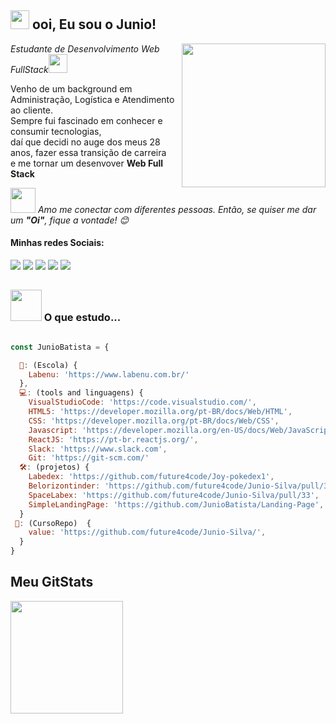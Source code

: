 <h2><img src="https://emojis.slackmojis.com/emojis/images/1531849430/4246/blob-sunglasses.gif?1531849430" width="30"/> ooi,  Eu sou o Junio! </h2>
<img align='right' src="https://media.giphy.com/media/M9gbBd9nbDrOTu1Mqx/giphy.gif" width="230">
<p><em>Estudante de Desenvolvimento Web FullStack<img src="https://media.giphy.com/media/WUlplcMpOCEmTGBtBW/giphy.gif" width="30"> 
</em></p>
Venho de um background em Administração, Logística e Atendimento ao cliente.<br/> 
Sempre fui fascinado em conhecer e consumir tecnologias, <br/>
daí que decidi no auge dos meus 28 anos, fazer essa transição de carreira <br/>
e me tornar um desenvover <b>Web Full  Stack</b>

<img src="https://media.giphy.com/media/LnQjpWaON8nhr21vNW/giphy.gif" width="40"> <em>Amo me conectar com diferentes pessoas. Então, se quiser me dar um  <b>"Oi"</b>, fique a vontade!</b> 😊</em>

#### Minhas redes Sociais:
<div> 
  <a href = "mailto:juniorjob21@gmail.com"><img src="https://img.shields.io/badge/-Gmail-%23333?style=for-the-badge&logo=gmail&logoColor=white" target="_blank"></a>
  <a href="https://www.linkedin.com/in/junio-batista-da-silva-3bb894158/" target="_blank"><img src="https://img.shields.io/badge/-LinkedIn-%230077B5?style=for-the-badge&logo=linkedin&logoColor=white" target="_blank"></a> 
  <a href = "https://app.slack.com/client/TLAVDH7C2/CLNBUP09W/user_profile/U02CQCJDAHW"><img src="https://img.shields.io/badge/Slack-4A154B?style=for-the-badge&logo=slack&logoColor=white" target="_blank"></a>
    <a href="https://www.facebook.com/juniinhorx" target="_blank"><img src="https://img.shields.io/badge/Facebook-1877F2?style=for-the-badge&logo=facebook&logoColor=white" target="_blank"></a> 
      <a href="https://www.instagram.com/bs_juniorrx/" target="_blank"><img src="https://img.shields.io/badge/Instagram-E4405F?style=for-the-badge&logo=instagram&logoColor=white" target="_blank"></a> 
</div>

##
  


### <img src="https://media.giphy.com/media/VgCDAzcKvsR6OM0uWg/giphy.gif" width="50"> O que estudo...  

```javascript

const JunioBatista = {

  🏢: (Escola) {
    Labenu: 'https://www.labenu.com.br/'
  },
  💻: (tools and linguagens) {
    VisualStudioCode: 'https://code.visualstudio.com/',
    HTML5: 'https://developer.mozilla.org/pt-BR/docs/Web/HTML',
    CSS: 'https://developer.mozilla.org/pt-BR/docs/Web/CSS',
    Javascript: 'https://developer.mozilla.org/en-US/docs/Web/JavaScript',
    ReactJS: 'https://pt-br.reactjs.org/',
    Slack: 'https://www.slack.com',
    Git: 'https://git-scm.com/'
  🛠️: (projetos) {
    Labedex: 'https://github.com/future4code/Joy-pokedex1',
    Belorizontinder: 'https://github.com/future4code/Junio-Silva/pull/32',
    SpaceLabex: 'https://github.com/future4code/Junio-Silva/pull/33',
    SimpleLandingPage: 'https://github.com/JunioBatista/Landing-Page',
  }
 📧: (CursoRepo)  {
    value: 'https://github.com/future4code/Junio-Silva/',
  }
}

```
## Meu GitStats

  <a href="https://github.com/JunioBatista">
  <img height="180em" src="https://github-readme-stats.vercel.app/api?username=JunioBatista&show_icons=true&theme=dracula&include_all_commits=true&count_private=true"/>

 

 


